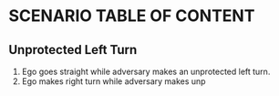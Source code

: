 # SCENARIO TABLE OF CONTENT

## Unprotected Left Turn
1. Ego goes straight while adversary makes an unprotected left turn.
2. Ego makes right turn while adversary makes unp